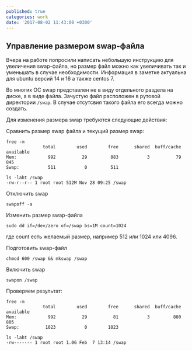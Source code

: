 ```yaml
---
published: true
categories: work
date: '2017-08-02 11:43:00 +0300'
---
```

## Управление размером swap-файла

Вчера на работе попросили написать небольшую инструкцию для увеличения swap-файла, но размер файл можно как увеличивать так и уменьшать в случае необходимости. Информация в заметке актуальна для ubuntu версий 14 и 16 а также centos 7.

Во многих ОС swap представлен не в виду отдельного раздела на диске, а в виде файла. Зачустую файл расположен в рутовой директории `/swap`. В случае отсутсвия такого файла его всегда можно создать.

Для изменения размера swap требуются следующие действия:

Сравнить размер swap файла и текущий размер swap:

```
free -m
              total        used        free      shared  buff/cache   available
Mem:            992          29         883           3          79         845
Swap:           511           0         511

ls -laht /swap 
-rw-r--r-- 1 root root 512M Nov 28 09:25 /swap
```

Отключить swap

`swapoff -a`

Изменить размер swap-файла

`sudo dd if=/dev/zero of=/swap bs=1M count=1024`


где count есть желаемый размер, например 512 или 1024 или 4096.

Подготовить swap-файл

`chmod 600 /swap && mkswap /swap`

Включить swap

`swapon /swap`

Проверяем результат:

```
free -m
              total        used        free      shared  buff/cache   available
Mem:            992          29          81           3         880         805
Swap:          1023           0        1023

ls -laht /swap 
-rw------- 1 root root 1.0G Feb  7 13:14 /swap
```

